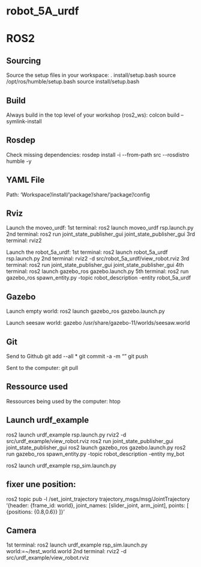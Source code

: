 # robot_5A_urdf

# ROS2

## Sourcing

Source the setup files in your workspace:
. install/setup.bash
source /opt/ros/humble/setup.bash
source install/setup.bash


## Build

Always build in the top level of your workshop (ros2_ws):
colcon build –symlink-install


## Rosdep

Check missing dependencies:
rosdep install -i --from-path src --rosdistro humble -y


## YAML File

Path: 
‘Workspace’/install/’package’/share/’package’/config

## Rviz

Launch the moveo_urdf:
1st terminal: 	ros2 launch moveo_urdf rsp.launch.py
2nd terminal: 	ros2 run joint_state_publisher_gui joint_state_publisher_gui
3rd terminal: 	rviz2

Launch the robot_5a_urdf:
1st terminal: 	ros2 launch robot_5a_urdf rsp.launch.py
2nd terminal: 	rviz2 -d src/robot_5a_urdf/view_robot.rviz
3rd terminal: 	ros2 run joint_state_publisher_gui joint_state_publisher_gui
4th terminal: 	ros2 launch gazebo_ros gazebo.launch.py
5th terminal:	ros2 run gazebo_ros spawn_entity.py -topic robot_description -entity robot_5a_urdf


## Gazebo

Launch empty world:
ros2 launch gazebo_ros gazebo.launch.py

Launch seesaw world:
gazebo /usr/share/gazebo-11/worlds/seesaw.world

## Git

Send to Github
git add --all *
git commit -a -m “”
git push

Sent to the computer:
git pull


## Ressource used

Ressources being used by the computer:
htop



## Launch urdf_example

ros2 launch urdf_example rsp.launch.py
rviz2 -d src/urdf_example/view_robot.rviz
ros2 run joint_state_publisher_gui joint_state_publisher_gui
ros2 launch gazebo_ros gazebo.launch.py
ros2 run gazebo_ros spawn_entity.py -topic robot_description -entity my_bot

ros2 launch urdf_example rsp_sim.launch.py

## fixer une position:
ros2 topic pub -l /set_joint_trajectory trajectory_msgs/msg/JointTrajectory ‘{header: {frame_id: world}, joint_names: [slider_joint, arm_joint], points: [  {positions: {0.8,0.6}} ]}’
 

## Camera

1st terminal: 	ros2 launch urdf_example rsp_sim.launch.py world:=~/test_world.world
2nd terminal: 	rviz2 -d src/urdf_example/view_robot.rviz
